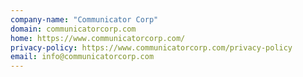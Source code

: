 ```yaml
---
company-name: "Communicator Corp"
domain: communicatorcorp.com
home: https://www.communicatorcorp.com/
privacy-policy: https://www.communicatorcorp.com/privacy-policy
email: info@communicatorcorp.com
---
```




